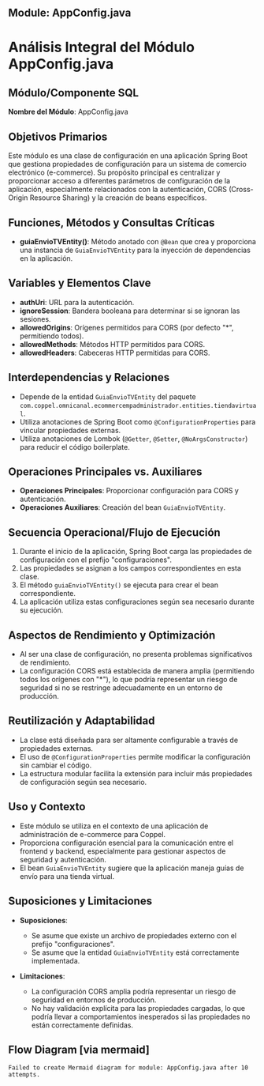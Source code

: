 ## Module: AppConfig.java

# Análisis Integral del Módulo AppConfig.java

## Módulo/Componente SQL
**Nombre del Módulo**: AppConfig.java

## Objetivos Primarios
Este módulo es una clase de configuración en una aplicación Spring Boot que gestiona propiedades de configuración para un sistema de comercio electrónico (e-commerce). Su propósito principal es centralizar y proporcionar acceso a diferentes parámetros de configuración de la aplicación, especialmente relacionados con la autenticación, CORS (Cross-Origin Resource Sharing) y la creación de beans específicos.

## Funciones, Métodos y Consultas Críticas
- **guiaEnvioTVEntity()**: Método anotado con `@Bean` que crea y proporciona una instancia de `GuiaEnvioTVEntity` para la inyección de dependencias en la aplicación.

## Variables y Elementos Clave
- **authUri**: URL para la autenticación.
- **ignoreSession**: Bandera booleana para determinar si se ignoran las sesiones.
- **allowedOrigins**: Orígenes permitidos para CORS (por defecto "*", permitiendo todos).
- **allowedMethods**: Métodos HTTP permitidos para CORS.
- **allowedHeaders**: Cabeceras HTTP permitidas para CORS.

## Interdependencias y Relaciones
- Depende de la entidad `GuiaEnvioTVEntity` del paquete `com.coppel.omnicanal.ecommercempadministrador.entities.tiendavirtual`.
- Utiliza anotaciones de Spring Boot como `@ConfigurationProperties` para vincular propiedades externas.
- Utiliza anotaciones de Lombok (`@Getter`, `@Setter`, `@NoArgsConstructor`) para reducir el código boilerplate.

## Operaciones Principales vs. Auxiliares
- **Operaciones Principales**: Proporcionar configuración para CORS y autenticación.
- **Operaciones Auxiliares**: Creación del bean `GuiaEnvioTVEntity`.

## Secuencia Operacional/Flujo de Ejecución
1. Durante el inicio de la aplicación, Spring Boot carga las propiedades de configuración con el prefijo "configuraciones".
2. Las propiedades se asignan a los campos correspondientes en esta clase.
3. El método `guiaEnvioTVEntity()` se ejecuta para crear el bean correspondiente.
4. La aplicación utiliza estas configuraciones según sea necesario durante su ejecución.

## Aspectos de Rendimiento y Optimización
- Al ser una clase de configuración, no presenta problemas significativos de rendimiento.
- La configuración CORS está establecida de manera amplia (permitiendo todos los orígenes con "*"), lo que podría representar un riesgo de seguridad si no se restringe adecuadamente en un entorno de producción.

## Reutilización y Adaptabilidad
- La clase está diseñada para ser altamente configurable a través de propiedades externas.
- El uso de `@ConfigurationProperties` permite modificar la configuración sin cambiar el código.
- La estructura modular facilita la extensión para incluir más propiedades de configuración según sea necesario.

## Uso y Contexto
- Este módulo se utiliza en el contexto de una aplicación de administración de e-commerce para Coppel.
- Proporciona configuración esencial para la comunicación entre el frontend y backend, especialmente para gestionar aspectos de seguridad y autenticación.
- El bean `GuiaEnvioTVEntity` sugiere que la aplicación maneja guías de envío para una tienda virtual.

## Suposiciones y Limitaciones
- **Suposiciones**:
  - Se asume que existe un archivo de propiedades externo con el prefijo "configuraciones".
  - Se asume que la entidad `GuiaEnvioTVEntity` está correctamente implementada.
  
- **Limitaciones**:
  - La configuración CORS amplia podría representar un riesgo de seguridad en entornos de producción.
  - No hay validación explícita para las propiedades cargadas, lo que podría llevar a comportamientos inesperados si las propiedades no están correctamente definidas.
## Flow Diagram [via mermaid]
```mermaid
Failed to create Mermaid diagram for module: AppConfig.java after 10 attempts.
```
